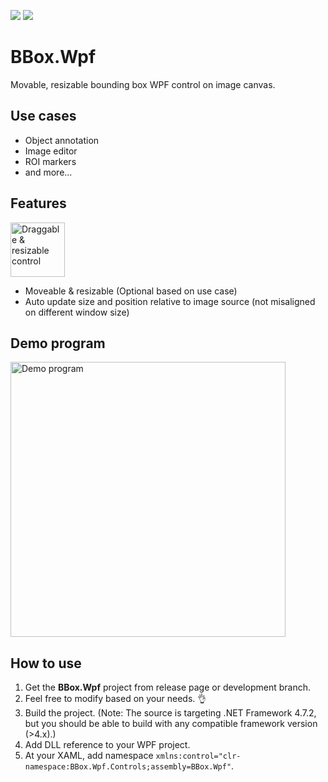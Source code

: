 <img src="https://img.shields.io/badge/.NET%20Framework-4.x-%23989898"/> <img src="https://img.shields.io/badge/nuget-no%20ETA-red"/>
# BBox.Wpf
Movable, resizable bounding box WPF control on image canvas.

## Use cases
- Object annotation
- Image editor
- ROI markers
- and more...

## Features
<img width="87" alt="Draggable & resizable control" src="https://user-images.githubusercontent.com/5046671/197372136-e2bac9f8-e230-4557-8124-500990dd1634.png">

- Moveable & resizable (Optional based on use case)
- Auto update size and position relative to image source (not misaligned on different window size)

## Demo program
<img width="440" alt="Demo program" src="https://user-images.githubusercontent.com/5046671/197372065-bc01c4a5-7cd2-43aa-a632-3b71c8307ba3.png">

## How to use

1. Get the **BBox.Wpf** project from release page or development branch.
2. Feel free to modify based on your needs. 👌
3. Build the project. (Note: The source is targeting .NET Framework 4.7.2, but you should be able to build with any compatible framework version (>4.x).)
4. Add DLL reference to your WPF project.
5. At your XAML, add namespace ```xmlns:control="clr-namespace:BBox.Wpf.Controls;assembly=BBox.Wpf"```.
